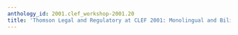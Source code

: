 ```yaml
---
anthology_id: 2001.clef_workshop-2001.20
title: 'Thomson Legal and Regulatory at CLEF 2001: Monolingual and Bilingual Experiments'
---
```

